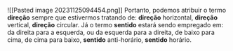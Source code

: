 ![[Pasted image 20231125094454.png]]
Portanto, podemos atribuir o termo **direção** sempre que estivermos tratando de: **direção** horizontal, **direção** vertical, **direção** circular. Já o termo **sentido** estará sendo empregado em: da direita para a esquerda, ou da esquerda para a direita, de baixo para cima, de cima para baixo, **sentido** anti-horário, **sentido** horário.

